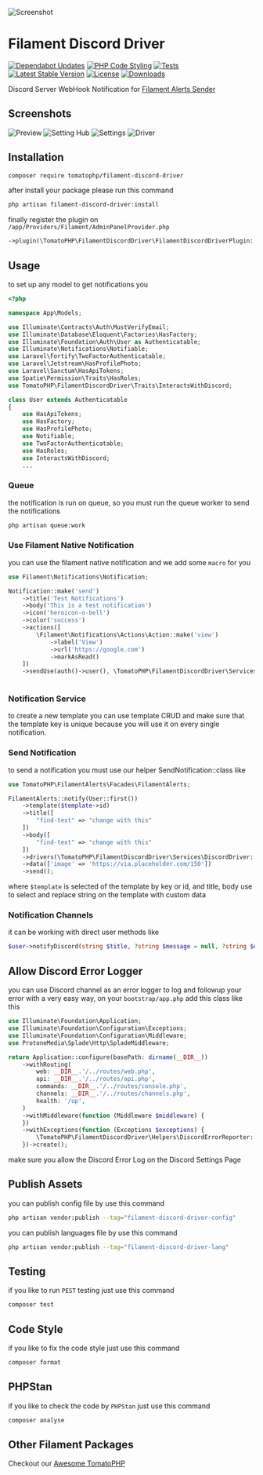 ![Screenshot](https://raw.githubusercontent.com/tomatophp/filament-discord-driver/master/art/3x1io-tomato-discord-driver.jpg)

# Filament Discord Driver

[![Dependabot Updates](https://github.com/tomatophp/filament-discord-driver/actions/workflows/dependabot/dependabot-updates/badge.svg)](https://github.com/tomatophp/filament-discord-driver/actions/workflows/dependabot/dependabot-updates)
[![PHP Code Styling](https://github.com/tomatophp/filament-discord-driver/actions/workflows/fix-php-code-styling.yml/badge.svg)](https://github.com/tomatophp/filament-discord-driver/actions/workflows/fix-php-code-styling.yml)
[![Tests](https://github.com/tomatophp/filament-discord-driver/actions/workflows/tests.yml/badge.svg)](https://github.com/tomatophp/filament-discord-driver/actions/workflows/tests.yml)
[![Latest Stable Version](https://poser.pugx.org/tomatophp/filament-discord-driver/version.svg)](https://packagist.org/packages/tomatophp/filament-discord-driver)
[![License](https://poser.pugx.org/tomatophp/filament-discord-driver/license.svg)](https://packagist.org/packages/tomatophp/filament-discord-driver)
[![Downloads](https://poser.pugx.org/tomatophp/filament-discord-driver/d/total.svg)](https://packagist.org/packages/tomatophp/filament-discord-driver)

Discord Server WebHook Notification for [Filament Alerts Sender](https://github.com/tomatophp/filament-alerts)

## Screenshots

![Preview](https://raw.githubusercontent.com/tomatophp/filament-discord-driver/master/art/preview.png)
![Setting Hub](https://raw.githubusercontent.com/tomatophp/filament-discord-driver/master/art/setting-hub.png)
![Settings](https://raw.githubusercontent.com/tomatophp/filament-discord-driver/master/art/settings.png)
![Driver](https://raw.githubusercontent.com/tomatophp/filament-discord-driver/master/art/driver.png)

## Installation

```bash
composer require tomatophp/filament-discord-driver
```
after install your package please run this command

```bash
php artisan filament-discord-driver:install
```

finally register the plugin on `/app/Providers/Filament/AdminPanelProvider.php`

```php
->plugin(\TomatoPHP\FilamentDiscordDriver\FilamentDiscordDriverPlugin::make())
```


## Usage

to set up any model to get notifications you

```php
<?php

namespace App\Models;

use Illuminate\Contracts\Auth\MustVerifyEmail;
use Illuminate\Database\Eloquent\Factories\HasFactory;
use Illuminate\Foundation\Auth\User as Authenticatable;
use Illuminate\Notifications\Notifiable;
use Laravel\Fortify\TwoFactorAuthenticatable;
use Laravel\Jetstream\HasProfilePhoto;
use Laravel\Sanctum\HasApiTokens;
use Spatie\Permission\Traits\HasRoles;
use TomatoPHP\FilamentDiscordDriver\Traits\InteractsWithDiscord;

class User extends Authenticatable
{
    use HasApiTokens;
    use HasFactory;
    use HasProfilePhoto;
    use Notifiable;
    use TwoFactorAuthenticatable;
    use HasRoles;
    use InteractsWithDiscord;
    ...
```

### Queue

the notification is run on queue, so you must run the queue worker to send the notifications

```bash
php artisan queue:work
```

### Use Filament Native Notification

you can use the filament native notification and we add some `macro` for you

```php
use Filament\Notifications\Notification;

Notification::make('send')
    ->title('Test Notifications')
    ->body('This is a test notification')
    ->icon('heroicon-o-bell')
    ->color('success')
    ->actions([
        \Filament\Notifications\Actions\Action::make('view')
            ->label('View')
            ->url('https://google.com')
            ->markAsRead()
    ])
    ->sendUse(auth()->user(), \TomatoPHP\FilamentDiscordDriver\Services\DiscordDriver::class, ['image' => 'https://via.placeholder.com/150']);
  
```

### Notification Service

to create a new template you can use template CRUD and make sure that the template key is unique because you will use it on every single notification.

### Send Notification

to send a notification you must use our helper SendNotification::class like

```php
use TomatoPHP\FilamentAlerts\Facades\FilamentAlerts;

FilamentAlerts::notify(User::first())
    ->template($template->id)
    ->title([
        "find-text" => "change with this"
    ])
    ->body([
        "find-text" => "change with this"
    ])
    ->drivers(\TomatoPHP\FilamentDiscordDriver\Services\DiscordDriver::class)
    ->data(['image' => 'https://via.placeholder.com/150'])
    ->send();
```

where `$template` is selected of the template by key or id, and title, body use to select and replace string on the template with custom data


### Notification Channels

it can be working with direct user methods like

```php
$user->notifyDiscord(string $title, ?string $message = null, ?string $url = null, ?string $image = null, ?string $webhook = null);
```

## Allow Discord Error Logger

you can use Discord channel as an error logger to log and followup your error with a very easy way, on your `bootstrap/app.php` add this class like this

```php
use Illuminate\Foundation\Application;
use Illuminate\Foundation\Configuration\Exceptions;
use Illuminate\Foundation\Configuration\Middleware;
use ProtoneMedia\Splade\Http\SpladeMiddleware;

return Application::configure(basePath: dirname(__DIR__))
    ->withRouting(
        web: __DIR__.'/../routes/web.php',
        api: __DIR__.'/../routes/api.php',
        commands: __DIR__.'/../routes/console.php',
        channels: __DIR__.'/../routes/channels.php',
        health: '/up',
    )
    ->withMiddleware(function (Middleware $middleware) {
    })
    ->withExceptions(function (Exceptions $exceptions) {
        \TomatoPHP\FilamentDiscordDriver\Helpers\DiscordErrorReporter::make($exceptions);
    })->create();
```

make sure you allow the Discord Error Log on the Discord Settings Page


## Publish Assets

you can publish config file by use this command

```bash
php artisan vendor:publish --tag="filament-discord-driver-config"
```

you can publish languages file by use this command

```bash
php artisan vendor:publish --tag="filament-discord-driver-lang"
```

## Testing

if you like to run `PEST` testing just use this command

```bash
composer test
```

## Code Style

if you like to fix the code style just use this command

```bash
composer format
```

## PHPStan

if you like to check the code by `PHPStan` just use this command

```bash
composer analyse
```

## Other Filament Packages

Checkout our [Awesome TomatoPHP](https://github.com/tomatophp/awesome)

